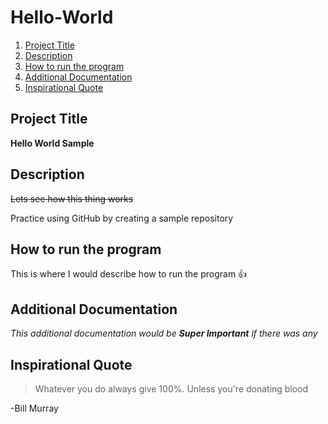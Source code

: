# Hello-World

1. [Project Title](#Project-title)
2. [Description](#Description)
3. [How to run the program](#How-to-run-the-program)
4. [Additional Documentation](#Additional-Documentation)
5. [Inspirational Quote](#Inspirational-Quote)

## Project Title
**Hello World Sample**

## Description 
~~Lets see how this thing works~~

Practice using GitHub by creating a sample repository

## How to run the program

This is where I would describe how to run the program 👍


## Additional Documentation

*This additional documentation would be **Super Important** if there was any*

## Inspirational Quote

> Whatever you do always give 100%. Unless you're donating blood

-Bill Murray


